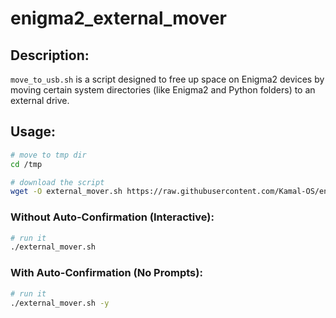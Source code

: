 ﻿# enigma2_external_mover

## Description:

`move_to_usb.sh` is a script designed to free up space on Enigma2 devices by moving certain system directories (like Enigma2 and Python folders) to an external drive.

## Usage:

```bash
# move to tmp dir
cd /tmp

# download the script
wget -O external_mover.sh https://raw.githubusercontent.com/Kamal-OS/enigma2-scripts/refs/heads/main/external_mover.sh
```

### Without Auto-Confirmation (Interactive):

```bash
# run it
./external_mover.sh
```

### With Auto-Confirmation (No Prompts):

```bash
# run it
./external_mover.sh -y
```
